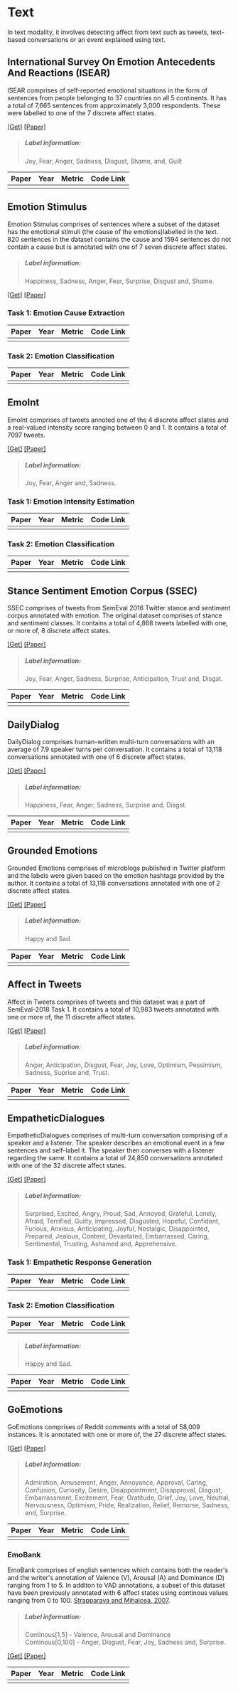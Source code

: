 # Text

In text modality, it involves detecting affect from text such as tweets, text-based conversations or an event explained using text.

## International Survey On Emotion Antecedents And Reactions (ISEAR)
ISEAR comprises of self-reported emotional situations in the form of sentences from people belonging to 37 countries on all 5 continents. It has a total of 7,665 sentences from approximately 3,000 respondents. These were labelled to one of the 7 discrete affect states.

[\[Get\]](https://www.unige.ch/cisa/index.php/download_file/view/395/296/) [\[Paper\]](https://student.cc.uoc.gr/uploadFiles/179-%CE%9A%CE%A8%CE%92364/1994_Scherer_universal-biopsycho%20vs%20relative-cultural.pdf)

> ##### Label information:
> Joy, Fear, Anger, Sadness, Disgust, Shame, and, Guilt

| Paper | Year| Metric | Code Link |
| -----------| ----|--------| ----------|
| | | | |

## Emotion Stimulus
Emotion Stimulus comprises of sentences where a subset of the dataset has the emotional stimuli (the cause of the emotions)labelled in the text. 820 sentences in the dataset contains the cause and 1594 sentences do not contain a cause but is annotated with one of 7 seven discrete affect states. 

> ##### Label information:
> Happiness, Sadness, Anger, Fear, Surprise, Disgust and, Shame.

[\[Get\]](https://www.site.uottawa.ca/~diana/resources/emotion_stimulus_data/) [\[Paper\]](https://www.site.uottawa.ca/~diana/publications/90420152.pdf)

### Task 1: Emotion Cause Extraction 

| Paper | Year| Metric | Code Link |
| -----------| ----|--------| ----------|
| | | | |


### Task 2: Emotion Classification

| Paper | Year| Metric | Code Link |
| -----------| ----|--------| ----------|
| | | | |

## EmoInt
EmoInt comprises of tweets annoted one of the 4 discrete affect states and a real-valued intensity score ranging between 0 and 1. It contains a total of 7097 tweets. 

[\[Get\]](https://saifmohammad.com/WebPages/EmotionIntensity-SharedTask.html) [\[Paper\]](https://saifmohammad.com/WebDocs/TweetEmotionIntensities-starsem2017.pdf)

> ##### Label information:
> Joy, Fear, Anger and, Sadness.

### Task 1: Emotion Intensity Estimation

| Paper | Year| Metric | Code Link |
| -----------| ----|--------| ----------|
| | | | |


### Task 2: Emotion Classification

| Paper | Year| Metric | Code Link |
| -----------| ----|--------| ----------|
| | | | |


## Stance Sentiment Emotion Corpus (SSEC)

SSEC comprises of tweets from SemEval 2016 Twitter stance and sentiment corpus annotated with emotion. The original dataset comprises of stance and sentiment classes. It contains a total of 4,868 tweets labelled with one, or more of, 8 discrete affect states.

[\[Get\]](http://www.romanklinger.de/ssec/) [\[Paper\]](http://www.romanklinger.de/publications/Schuff-etal-2017.pdf)

> ##### Label information:
> Joy, Fear, Anger, Sadness, Surprise, Anticipation, Trust and, Disgst.

| Paper | Year| Metric | Code Link |
| -----------| ----|--------| ----------|
| | | | |

## DailyDialog

DailyDialog comprises human-written multi-turn conversations with an average of 7.9 speaker turns per conversation. It contains a total of 13,118 conversations annotated with one of 6 discrete affect states.

[\[Get\]](http://yanran.li/dailydialog.html) [\[Paper\]](https://www.aclweb.org/anthology/I17-1099.pdf)

> ##### Label information:
> Happiness, Fear, Anger, Sadness, Surprise and, Disgst.

| Paper | Year| Metric | Code Link |
| -----------| ----|--------| ----------|
| | | | |

## Grounded Emotions

Grounded Emotions comprises of microblogs published in Twitter platform and the labels were given based on the emotion hashtags provided by the author. It contains a total of 13,118 conversations annotated with one of 2 discrete affect states.

[\[Get\]](https://web.eecs.umich.edu/~mihalcea/downloads.html#GroundedEmotions) [\[Paper\]](https://web.eecs.umich.edu/~mihalcea/papers/liu.acii17.pdf)

> ##### Label information:
> Happy and Sad.

| Paper | Year| Metric | Code Link |
| -----------| ----|--------| ----------|
| | | | |


## Affect in Tweets 

Affect in Tweets comprises of tweets and this dataset was a part of SemEval-2018 Task 1. It contains a total of 10,983 tweets annotated with one or more of, the 11 discrete affect states.

[\[Get\]](https://competitions.codalab.org/competitions/17751) [\[Paper\]](https://www.aclweb.org/anthology/S18-1001.pdf)

> ##### Label information:
> Anger, Anticipation, Disgust, Fear, Joy, Love, Optimism, Pessimism, Sadness, Suprise and, Trust.

| Paper | Year| Metric | Code Link |
| -----------| ----|--------| ----------|
| | | | |

## EmpatheticDialogues 

EmpatheticDialogues comprises of multi-turn conversation comprising of a speaker and a listener. The speaker describes an emotional event in a few sentences and self-label it. The speaker then converses with a listener regarding the same. It contains a total of 24,850 conversations annotated with one of the 32 discrete affect states.

[\[Get\]](https://github.com/facebookresearch/EmpatheticDialogues) [\[Paper\]](https://arxiv.org/pdf/1811.00207.pdf)

> ##### Label information:
> Surprised, Excited, Angry, Proud, Sad, Annoyed, Grateful, Lonely, Afraid, Terrified, Guilty, Impressed, Disgusted, Hopeful, Confident, Furious, Anxious, Anticipating, Joyful, Nostalgic, Disappointed, Prepared, Jealous, Content, Devastated, Embarrassed, Caring, Sentimental, Trusting, Ashamed and, Apprehensive. 

### Task 1: Empathetic Response Generation

| Paper | Year| Metric | Code Link |
| -----------| ----|--------| ----------|
| | | | |


### Task 2: Emotion Classification

| Paper | Year| Metric | Code Link |
| -----------| ----|--------| ----------|
| | | | |


> ##### Label information:
> Happy and Sad.

| Paper | Year| Metric | Code Link |
| -----------| ----|--------| ----------|
| | | | |


## GoEmotions

GoEmotions comprises of Reddit comments with a total of 58,009 instances. It is annotated with one or more of, the 27 discrete affect states.

[\[Get\]](https://github.com/google-research/google-research/tree/master/goemotions) [\[Paper\]](https://www.aclweb.org/anthology/2020.acl-main.372.pdf)

> ##### Label information:
> Admiration, Amusement, Anger, Annoyance, Approval, Caring, Confusion, Curiosity, Desire, Disappointment, Disapproval, Disgust, Embarrassment, Excitement, Fear, Gratitude, Grief, Joy, Love, Neutral, Nervousness, Optimism, Pride, Realization, Relief, Remorse, Sadness, and, Surprise.

| Paper | Year| Metric | Code Link |
| -----------| ----|--------| ----------|
| | | | |

### EmoBank

EmoBank comprises of english sentences which contains both the reader's and the writer's annotation of Valence (V), Arousal (A) and Dominance (D) ranging from 1 to 5. In additon to VAD annotations, a subset of this dataset have been previously annotated with 6 affect states using continous values ranging from 0 to 100. [Strapparava and Mihalcea, 2007](https://www.aclweb.org/anthology/S07-1013/).

> ##### Label information:
> Continous[1,5] - Valence, Arousal and Dominance <br />
> Continous[0,100] - Anger, Disgust, Fear, Joy, Sadness and, Surprise. 

[\[Get\]](https://github.com/JULIELab/EmoBank) [\[Paper\]](https://www.aclweb.org/anthology/E17-2092.pdf)

| Paper | Year| Metric | Code Link |
| -----------| ----|--------| ----------|
| | | | |
